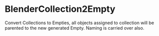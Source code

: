 # BlenderCollection2Empty
Convert Collections to Empties, all objects assigned to collection will be parented to the new generated Empty. Naming is carried over also.
